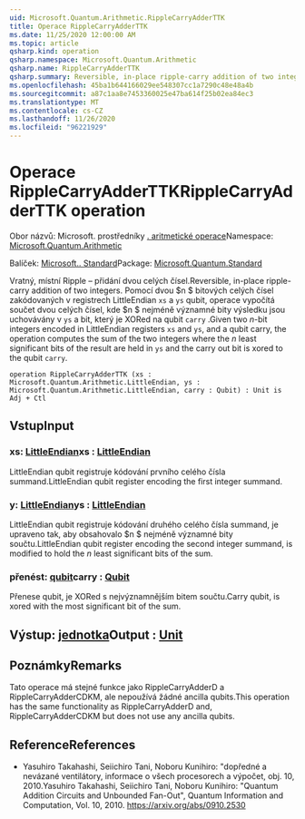 ```yaml
---
uid: Microsoft.Quantum.Arithmetic.RippleCarryAdderTTK
title: Operace RippleCarryAdderTTK
ms.date: 11/25/2020 12:00:00 AM
ms.topic: article
qsharp.kind: operation
qsharp.namespace: Microsoft.Quantum.Arithmetic
qsharp.name: RippleCarryAdderTTK
qsharp.summary: Reversible, in-place ripple-carry addition of two integers. Given two $n$-bit integers encoded in LittleEndian registers `xs` and `ys`, and a qubit carry, the operation computes the sum of the two integers where the $n$ least significant bits of the result are held in `ys` and the carry out bit is xored to the qubit `carry`.
ms.openlocfilehash: 45ba1b644166029ee548307cc1a7290c48e48a4b
ms.sourcegitcommit: a87c1aa8e7453360025e47ba614f25b02ea84ec3
ms.translationtype: MT
ms.contentlocale: cs-CZ
ms.lasthandoff: 11/26/2020
ms.locfileid: "96221929"
---
```

# <a name="ripplecarryadderttk-operation"></a><span data-ttu-id="15a47-102">Operace RippleCarryAdderTTK</span><span class="sxs-lookup"><span data-stu-id="15a47-102">RippleCarryAdderTTK operation</span></span>

<span data-ttu-id="15a47-103">Obor názvů: Microsoft. prostředníky [. aritmetické operace](xref:Microsoft.Quantum.Arithmetic)</span><span class="sxs-lookup"><span data-stu-id="15a47-103">Namespace: [Microsoft.Quantum.Arithmetic](xref:Microsoft.Quantum.Arithmetic)</span></span>

<span data-ttu-id="15a47-104">Balíček: [Microsoft.. Standard](https://nuget.org/packages/Microsoft.Quantum.Standard)</span><span class="sxs-lookup"><span data-stu-id="15a47-104">Package: [Microsoft.Quantum.Standard](https://nuget.org/packages/Microsoft.Quantum.Standard)</span></span>


<span data-ttu-id="15a47-105">Vratný, místní Ripple – přidání dvou celých čísel.</span><span class="sxs-lookup"><span data-stu-id="15a47-105">Reversible, in-place ripple-carry addition of two integers.</span></span>
<span data-ttu-id="15a47-106">Pomocí dvou $n $ bitových celých čísel zakódovaných v registrech LittleEndian `xs` a `ys` qubit, operace vypočítá součet dvou celých čísel, kde $n $ nejméně významné bity výsledku jsou uchovávány v `ys` a bit, který je XORed na qubit `carry` .</span><span class="sxs-lookup"><span data-stu-id="15a47-106">Given two $n$-bit integers encoded in LittleEndian registers `xs` and `ys`, and a qubit carry, the operation computes the sum of the two integers where the $n$ least significant bits of the result are held in `ys` and the carry out bit is xored to the qubit `carry`.</span></span>

```qsharp
operation RippleCarryAdderTTK (xs : Microsoft.Quantum.Arithmetic.LittleEndian, ys : Microsoft.Quantum.Arithmetic.LittleEndian, carry : Qubit) : Unit is Adj + Ctl
```


## <a name="input"></a><span data-ttu-id="15a47-107">Vstup</span><span class="sxs-lookup"><span data-stu-id="15a47-107">Input</span></span>

### <a name="xs--littleendian"></a><span data-ttu-id="15a47-108">xs: [LittleEndian](xref:Microsoft.Quantum.Arithmetic.LittleEndian)</span><span class="sxs-lookup"><span data-stu-id="15a47-108">xs : [LittleEndian](xref:Microsoft.Quantum.Arithmetic.LittleEndian)</span></span>

<span data-ttu-id="15a47-109">LittleEndian qubit registruje kódování prvního celého čísla summand.</span><span class="sxs-lookup"><span data-stu-id="15a47-109">LittleEndian qubit register encoding the first integer summand.</span></span>


### <a name="ys--littleendian"></a><span data-ttu-id="15a47-110">y: [LittleEndian](xref:Microsoft.Quantum.Arithmetic.LittleEndian)</span><span class="sxs-lookup"><span data-stu-id="15a47-110">ys : [LittleEndian](xref:Microsoft.Quantum.Arithmetic.LittleEndian)</span></span>

<span data-ttu-id="15a47-111">LittleEndian qubit registruje kódování druhého celého čísla summand, je upraveno tak, aby obsahovalo $n $ nejméně významné bity součtu.</span><span class="sxs-lookup"><span data-stu-id="15a47-111">LittleEndian qubit register encoding the second integer summand, is modified to hold the $n$ least significant bits of the sum.</span></span>


### <a name="carry--qubit"></a><span data-ttu-id="15a47-112">přenést: [qubit](xref:microsoft.quantum.lang-ref.qubit)</span><span class="sxs-lookup"><span data-stu-id="15a47-112">carry : [Qubit](xref:microsoft.quantum.lang-ref.qubit)</span></span>

<span data-ttu-id="15a47-113">Přenese qubit, je XORed s nejvýznamnějším bitem součtu.</span><span class="sxs-lookup"><span data-stu-id="15a47-113">Carry qubit, is xored with the most significant bit of the sum.</span></span>



## <a name="output--unit"></a><span data-ttu-id="15a47-114">Výstup: [jednotka](xref:microsoft.quantum.lang-ref.unit)</span><span class="sxs-lookup"><span data-stu-id="15a47-114">Output : [Unit](xref:microsoft.quantum.lang-ref.unit)</span></span>



## <a name="remarks"></a><span data-ttu-id="15a47-115">Poznámky</span><span class="sxs-lookup"><span data-stu-id="15a47-115">Remarks</span></span>

<span data-ttu-id="15a47-116">Tato operace má stejné funkce jako RippleCarryAdderD a RippleCarryAdderCDKM, ale nepoužívá žádné ancilla qubits.</span><span class="sxs-lookup"><span data-stu-id="15a47-116">This operation has the same functionality as RippleCarryAdderD and, RippleCarryAdderCDKM but does not use any ancilla qubits.</span></span>

## <a name="references"></a><span data-ttu-id="15a47-117">Reference</span><span class="sxs-lookup"><span data-stu-id="15a47-117">References</span></span>

- <span data-ttu-id="15a47-118">Yasuhiro Takahashi, Seiichiro Tani, Noboru Kunihiro: "dopředné a nevázané ventilátory, informace o všech procesorech a výpočet, obj. 10, 2010.</span><span class="sxs-lookup"><span data-stu-id="15a47-118">Yasuhiro Takahashi, Seiichiro Tani, Noboru Kunihiro: "Quantum Addition Circuits and Unbounded Fan-Out", Quantum Information and Computation, Vol. 10, 2010.</span></span>
  https://arxiv.org/abs/0910.2530